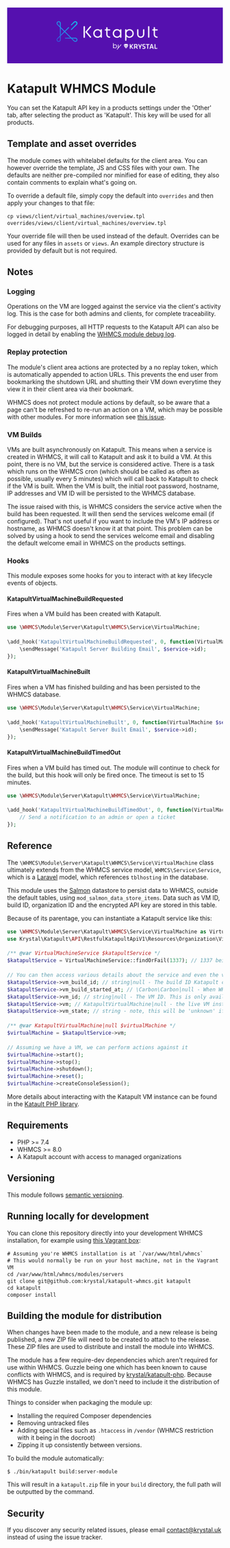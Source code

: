 <p align="center"><img src="./build/katapult-logo.png" alt="Katapult logo" /></p>

# Katapult WHMCS Module

You can set the Katapult API key in a products settings under the 'Other' tab, after selecting the product as 'Katapult'. This key will be used for all products.

## Template and asset overrides
The module comes with whitelabel defaults for the client area. You can however override the template, JS and CSS files with your own. The defaults are neither pre-compiled nor minified for ease of editing, they also contain comments to explain what's going on.

To override a default file, simply copy the default into `overrides` and then apply your changes to that file:

```shell
cp views/client/virtual_machines/overview.tpl overrides/views/client/virtual_machines/overview.tpl
```

Your override file will then be used instead of the default. Overrides can be used for any files in `assets` or `views`. An example directory structure is provided by default but is not required.

## Notes

### Logging
Operations on the VM are logged against the service via the client's activity log. This is the case for both admins and clients, for complete traceability.

For debugging purposes, all HTTP requests to the Katapult API can also be logged in detail by enabling the [WHMCS module debug log](https://docs.whmcs.com/Troubleshooting_Module_Problems).

### Replay protection
The module's client area actions are protected by a no replay token, which is automatically appended to action URLs. This prevents the end user from bookmarking the shutdown URL and shutting their VM down everytime they view it in their client area via their bookmark.

WHMCS does not protect module actions by default, so be aware that a page can't be refreshed to re-run an action on a VM, which may be possible with other modules. For more information see [this issue](https://github.com/krystal/katapult-whmcs/issues/8).

### VM Builds
VMs are built asynchronously on Katapult. This means when a service is created in WHMCS, it will call to Katapult and ask it to build a VM. At this point, there is no VM, but the service is considered active. There is a task which runs on the WHMCS cron (which should be called as often as possible, usually every 5 minutes) which will call back to Katapult to check if the VM is built. When the VM is built, the initial root password, hostname, IP addresses and VM ID will be persisted to the WHMCS database.

The issue raised with this, is WHMCS considers the service active when the build has been requested. It will then send the services welcome email (if configured). That's not useful if you want to include the VM's IP address or hostname, as WHMCS doesn't know it at that point. This problem can be solved by using a hook to send the services welcome email and disabling the default welcome email in WHMCS on the products settings.

### Hooks
This module exposes some hooks for you to interact with at key lifecycle events of objects.

#### KatapultVirtualMachineBuildRequested
Fires when a VM build has been created with Katapult.

```php
use \WHMCS\Module\Server\Katapult\WHMCS\Service\VirtualMachine;

\add_hook('KatapultVirtualMachineBuildRequested', 0, function(VirtualMachine $service) {
    \sendMessage('Katapult Server Building Email', $service->id);
});
```

#### KatapultVirtualMachineBuilt
Fires when a VM has finished building and has been persisted to the WHMCS database.

```php
use \WHMCS\Module\Server\Katapult\WHMCS\Service\VirtualMachine;

\add_hook('KatapultVirtualMachineBuilt', 0, function(VirtualMachine $service) {
    \sendMessage('Katapult Server Built Email', $service->id);
});
```

#### KatapultVirtualMachineBuildTimedOut
Fires when a VM build has timed out. The module will continue to check for the build, but this hook will only be fired once. The timeout is set to 15 minutes.

```php
use \WHMCS\Module\Server\Katapult\WHMCS\Service\VirtualMachine;

\add_hook('KatapultVirtualMachineBuildTimedOut', 0, function(VirtualMachine $service) {
    // Send a notification to an admin or open a ticket
});
```

## Reference

The `\WHMCS\Module\Server\Katapult\WHMCS\Service\VirtualMachine` class ultimately extends from the WHMCS service model, `WHMCS\Service\Service`, which is a [Laravel](https://laravel.com/docs/8.x/eloquent) model, which references `tblhosting` in the database.

This module uses the [Salmon](https://github.com/grizzlyware/salmon-whmcs) datastore to persist data to WHMCS, outside the default tables, using `mod_salmon_data_store_items`. Data such as VM ID, build ID, organization ID and the encrypted API key are stored in this table.

Because of its parentage, you can instantiate a Katapult service like this:

```php
use \WHMCS\Module\Server\Katapult\WHMCS\Service\VirtualMachine as VirtualMachineService;
use Krystal\Katapult\API\RestfulKatapultApiV1\Resources\Organization\VirtualMachine as KatapultVirtualMachine;

/** @var VirtualMachineService $katapultService */
$katapultService = VirtualMachineService::findOrFail(1337); // 1337 being the ID of the service in tblhosting

// You can then access various details about the service and even the virtual machine itself
$katapultService->vm_build_id; // string|null - The build ID Katapult created for the VM
$katapultService->vm_build_started_at; // \Carbon\Carbon|null - When WHMCS requested the VM build
$katapultService->vm_id; // string|null - The VM ID. This is only available once the VM has been built.
$katapultService->vm; // KatapultVirtualMachine|null - the live VM instance from Katapult. It is cached per request lifecycle.
$katapultService->vm_state; // string - note, this will be 'unknown' if the VM does not exist

/** @var KatapultVirtualMachine|null $virtualMachine */
$virtualMachine = $katapultService->vm;

// Assuming we have a VM, we can perform actions against it
$virtualMachine->start();
$virtualMachine->stop();
$virtualMachine->shutdown();
$virtualMachine->reset();
$virtualMachine->createConsoleSession();
```

More details about interacting with the Katapult VM instance can be found in the [Katault PHP library](https://github.com/krystal/katapult-php).

## Requirements
* PHP >= 7.4
* WHMCS >= 8.0
* A Katapult account with access to managed organizations

## Versioning
This module follows [semantic versioning](https://semver.org/).

## Running locally for development
You can clone this repository directly into your development WHMCS installation, for example using [this Vagrant box](https://github.com/grizzlyware/whmcs-dev/):

```shell
# Assuming you're WHMCS installation is at `/var/www/html/whmcs`
# This would normally be run on your host machine, not in the Vagrant VM
cd /var/www/html/whmcs/modules/servers
git clone git@github.com:krystal/katapult-whmcs.git katapult
cd katapult
composer install
```

## Building the module for distribution
When changes have been made to the module, and a new release is being published, a new ZIP file will need to be created to attach to the release. These ZIP files are used to distribute and install the module into WHMCS.

The module has a few require-dev dependencies which aren't required for use within WHMCS. Guzzle being one which has been known to cause conflicts with WHMCS, and is required by [krystal/katapult-php](https://github.com/krystal/katapult-php). Because WHMCS has Guzzle installed, we don't need to include it the distribution of this module.

Things to consider when packaging the module up:

* Installing the required Composer dependencies
* Removing untracked files
* Adding special files such as `.htaccess` in `/vendor` (WHMCS restriction with it being in the docroot)
* Zipping it up consistently between versions.

To build the module automatically:

```shell
$ ./bin/katapult build:server-module
```

This will result in a `katapult.zip` file in your `build` directory, the full path will be outputted by the command.

## Security
If you discover any security related issues, please email contact@krystal.uk instead of using the issue tracker.

